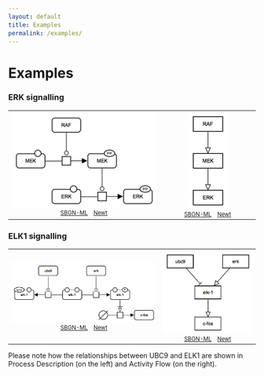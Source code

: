 ```yaml
---
layout: default
title: Examples
permalink: /examples/
---
```


# Examples

### ERK signalling

<table>
    <tr style="font-size:90%;">
    <td style="width:500px; text-align:center; font-size:90%;"><img src="../images/examples/E001.pd.png" width="300"/><br /><a href="../images/examples/E001.sbgn">SBGN-ML</a> &ensp; <a href="http://web.newteditor.org/?URL=http://pd2af.github.io/images/examples/E001.pd.sbgn" target="_blank">Newt</a></td>
    <td style="width:300px; text-align:center; font-size:90%;"><img src="../images/examples/E001.af.png" width="80"/><br /><a href="../images/examples/E001.af.sbgn">SBGN-ML</a> &ensp; <a href="http://web.newteditor.org/?URL=http://pd2af.github.io/images/examples/E001.af.sbgn" target="_blank">Newt</a></td>
    </tr>
</table>

### ELK1 signalling

<table>
    <tr style="font-size:90%;">
    <td style="width:500px; text-align:center; font-size:90%;"><img src="../images/examples/E002.pd.png" width="446"/><br /><a href="../images/examples/E002.sbgn">SBGN-ML</a> &ensp; <a href="http://web.newteditor.org/?URL=http://pd2af.github.io/images/examples/E002.pd.sbgn" target="_blank">Newt</a></td>
    <td style="width:300px; text-align:center; font-size:90%;"><img src="../images/examples/E002.af.png" width="203"/><br /><a href="../images/examples/E002.af.sbgn">SBGN-ML</a> &ensp; <a href="http://web.newteditor.org/?URL=http://pd2af.github.io/images/examples/E002.af.sbgn" target="_blank">Newt</a></td>
    </tr>
</table>

Please note how the relationships between UBC9 and ELK1 are shown in Process Description (on the left) and Activity Flow (on the right).
